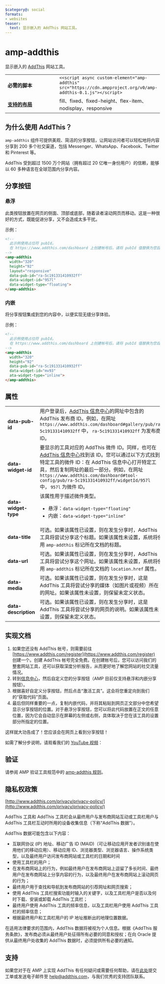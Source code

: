 ```yaml
---
$category@: social
formats:
- websites
teaser:
  text: 显示嵌入的 AddThis 网站工具。
---
```



<!--
Copyright 2018 The AMP HTML Authors. All Rights Reserved.

Licensed under the Apache License, Version 2.0 (the "License");
you may not use this file except in compliance with the License.
You may obtain a copy of the License at

      http://www.apache.org/licenses/LICENSE-2.0

Unless required by applicable law or agreed to in writing, software
distributed under the License is distributed on an "AS-IS" BASIS,
WITHOUT WARRANTIES OR CONDITIONS OF ANY KIND, either express or implied.
See the License for the specific language governing permissions and
limitations under the License.
-->

# amp-addthis <a name="amp-addthis"></a>

显示嵌入的 [AddThis](https://www.addthis.com) 网站工具。

<table>
  <tr>
    <td width="40%"><strong>必需的脚本</strong></td>
    <td><code><&lt;script async custom-element="amp-addthis" src="https://cdn.ampproject.org/v0/amp-addthis-0.1.js"&gt;&lt;/script&gt;</code></td>
  </tr>
  <tr>
    <td class="col-fourty"><strong><a href="../../../documentation/guides-and-tutorials/develop/style_and_layout/control_layout.md">支持的布局</a></strong></td>
    <td>fill、fixed、fixed-height、flex-item、nodisplay、responsive</td>
  </tr>
</table>


## 为什么使用 AddThis？ <a name="why-addthis"></a>

`amp-addthis` 组件可提供美观、简洁的分享按钮，让网站访问者可以轻松地将内容分享到 200 多个社交渠道，包括 Messenger、WhatsApp、Facebook、Twitter 和 Pinterest 等。

AddThis 受到超过 1500 万个网站（拥有超过 20 亿唯一身份用户）的信赖，能够以 60 多种语言在全球范围内分享内容。

## 分享按钮 <a name="share-buttons"></a>

### 悬浮 <a name="floating"></a>

此类按钮放置在网页的侧面、顶部或底部，随着读者滚动网页而移动。这是一种很好的方式，既能促进分享，又不会造成太多干扰。

示例：
```html
<!--
  此示例使用占位符 pubId。
  在 https://www.addthis.com/dashboard 上创建帐号后，请将 pubId 值替换为您自己的值。
-->
<amp-addthis
  width="320"
  height="92"
  layout="responsive"
  data-pub-id="ra-5c191331410932ff"
  data-widget-id="957l"
  data-widget-type="floating">
</amp-addthis>
```

### 内嵌 <a name="inline"></a>

将分享按钮集成到您的内容中，以便实现无缝分享体验。

示例：
```html
<!--
  此示例使用占位符 pubId。
  在 https://www.addthis.com/dashboard 上创建帐号后，请将 pubId 值替换为您自己的值。
-->
<amp-addthis
  width="320"
  height="92"
  data-pub-id="ra-5c191331410932ff"
  data-widget-id="mv93"
  ata-widget-type="inline">
</amp-addthis>
```

## 属性 <a name="attributes"></a>

<table>
  <tr>
    <td width="40%"><strong>data-pub-id</strong></td>
    <td>用户登录后，<a href="https://addthis.com/dashboard">AddThis 信息中心</a>的网址中包含的 AddThis 发布商 ID。例如，在网址 <code>https://www.addthis.com/dashboard#gallery/pub/ra-5c191331410932ff</code> 中， <code>ra-5c191331410932ff</code> 为发布商 ID。</td>
  </tr>
  <tr>
    <td width="40%"><strong>data-widget-id</strong></td>
    <td>要显示的工具对应的 AddThis 微件 ID。同样，也可在 <a href="https://addthis.com/dashboard">AddThis 信息中心</a>找到该 ID。您可以通过以下方式找到特定工具的微件 ID：在 AddThis 信息中心打开特定工具，然后复制网址的最后一部分。例如，在网址 <code>https://www.addthis.com/dashboard#tool-config/pub/ra-5c191331410932ff/widgetId/957l</code> 中， <code>957l</code> 为微件 ID。</td>
  </tr>
  <tr>
    <td width="40%"><strong>data-widget-type</strong></td>
    <td>该属性用于描述微件类型。
      <ul>
        <li>悬浮：<code>data-widget-type="floating"</code></li>
        <li>内嵌：<code>data-widget-type="inline"</code></li>
      </ul></td>
    </tr>
    <tr>
      <td width="40%"><strong>data-title</strong></td>
      <td>可选。如果该属性已设置，则在发生分享时，AddThis 工具将尝试分享这个标题。如果该属性未设置，系统将使用 <code>amp-addthis</code> 标记所在文档的标题。</td>
    </tr>
    <tr>
      <td width="40%"><strong>data-url</strong></td>
      <td>可选。如果该属性已设置，则在发生分享时，AddThis 工具将尝试分享这个网址。如果该属性未设置，系统将使用 <code>amp-addthis</code> 标记所在文档的 <code>location.href</code> 属性。</td>
    </tr>
    <tr>
      <td width="40%"><strong>data-media</strong></td>
      <td>可选。如果该属性已设置，则在发生分享时，这是 AddThis 工具将尝试分享的媒体（如图片或视频）所在的网址。如果该属性未设置，则保留未定义状态。</td>
    </tr>
    <tr>
      <td width="40%"><strong>data-description</strong></td>
      <td>可选。如果该属性已设置，则在发生分享时，这是 AddThis 工具将尝试分享的网页的说明。如果该属性未设置，则保留未定义状态。</td>
    </tr>
  </table>

## 实现文档 <a name="implementation-documentation"></a>

1. 如果您还没有 AddThis 帐号，则需要前往 [https://www.addthis.com/register](https://www.addthis.com/register) 创建一个。创建 AddThis 帐号完全免费。在创建帐号后，您可以访问我们的整套网站工具，还可以获取深度分析报告，从而更好地了解您网站的社交流量情况。
1. 转到[信息中心](https://addthis.com/dashboard)，然后自定义您的分享按钮（AMP 目前仅支持悬浮和内嵌分享按钮）。
1. 根据喜好自定义分享按钮，然后点击“激活工具”。这会将您重定向到我们的“获取代码”页面。
1. 最后但同样重要的一点，复制内嵌代码，并将其粘贴到网页正文部分中您希望显示分享按钮的位置。对于悬浮分享按钮，您可以将此代码放置在正文的任意位置，因为它会自动显示在屏幕的左侧或右侧，具体取决于您在该工具的设置部分所指定的位置。

这样就大功告成了！您应该会在网页上看到分享按钮！

如需了解分步说明，请观看我们的 [YouTube 视频](https://www.youtube.com/watch?v=BSkuAB4er2o)：
<amp-youtube width="480" height="270" data-videoid="BSkuAB4er2o" layout="responsive"></amp-youtube>

## 验证 <a name="validation"></a>

请参阅 AMP 验证工具规范中的 [amp-addthis 规则](https://github.com/ampproject/amphtml/blob/master/extensions/amp-addthis/validator-amp-addthis.protoascii)。

## 隐私权政策 <a name="privacy"></a>

[http://www.addthis.com/privacy/privacy-policy/](http://www.addthis.com/privacy/privacy-policy/)

AddThis 工具和 AddThis 工具栏会从最终用户与发布商网站互动或工具栏用户与 AddThis 工具栏互动时所用的设备收集信息（下称“AddThis 数据”）。

AddThis 数据可能包含以下内容：

* 互联网协议 (IP) 地址、移动广告 ID (MAID)（可让移动应用开发者识别谁在使用他们的移动应用）、移动应用 ID、浏览器类型、浏览器语言、操作系统类型，以及最终用户访问发布商网站或工具栏的日期和时间
* 使用工具栏的用户；
* 在发布商网站上的行为，例如最终用户在发布商网站上逗留了多长时间、最终用户在发布商网站上分享内容的行为，以及最终用户在发布商网站上滚动网页的行为；
* 最终用户用于查找和导航到发布商网站的引荐网址和网页搜索；
* 使用 AddThis 工具栏搜索功能时输入的关键字，以及工具栏用户是否以及何时下载、安装或卸载 AddThis 工具栏；
* 最终用户使用 AddThis 工具的频率信息，以及工具栏用户使用 AddThis 工具栏的频率信息；
* 根据最终用户和工具栏用户的 IP 地址推断出的地理位置数据。

在适用法律要求的范围内，AddThis 数据将被视为个人信息。根据《AddThis 服务条款》，发布商必须从最终用户处征得所有必要的同意和授权；在向 Oracle 提供从最终用户处收集的 AddThis 数据时，必须提供所有必要的通知。

## 支持 <a name="support"></a>

如果您对于在 AMP 上实现 AddThis 有任何疑问或需要任何帮助，请在[此处](https://www.addthis.com/support/)提交工单或发送电子邮件至 [help@addthis.com](mailto%3ahelp@addthis.com)，与我们优秀的支持团队联系。
